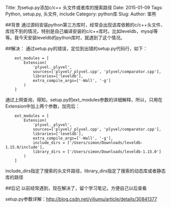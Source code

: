 Title: 为setup.py添加c/c++ 头文件或者库的搜索路径
Date: 2015-01-09
Tags: Python, setup.py, 头文件, include
Category: python库
Slug: 
Author: 笨熊

##背景
通过源码安装python第三方库时，经常会出现该库依赖的c/c++头文件、库找不到的情况，特别是自己编译安装的c/c++库时。比如leveldb，mysql等等。我今天安装leveldb的python库时，就遇到了这个情况。

##解决：
通过setup.py的错误，定位到出错的setup.py代码行，如下：

		ext_modules = [
    		Extension(
        		'plyvel._plyvel',
        		sources=['plyvel/_plyvel.cpp', 'plyvel/comparator.cpp'],
        		libraries=['leveldb'],
        		extra_compile_args=['-Wall', '-g']
    		)	
		]
通过上网查询，得知，setup.py的ext_modules参数的详细解释，所以，只用在Extension中加上两个参数，加完后：
		
		ext_modules = [
    		Extension(
        		'plyvel._plyvel',
        		sources=['plyvel/_plyvel.cpp', 'plyvel/comparator.cpp'],
        		libraries=['leveldb'],
        		extra_compile_args=['-Wall', '-g'],
				include_dirs = ['/Users/simon/Downloads/leveldb-1.15.0/include'],
        		library_dirs = ['/Users/simon/Downloads/leveldb-1.15.0']
    		)	
		]
include_dirs指定了搜索的头文件路径，library_dirs指定了搜索的动态库或者静态库的路径

##后记
以前经常遇到，现在解决了，留个学习笔记，方便自己以后查看

setup.py参数详解：<http://blog.csdn.net/yiliumu/article/details/30841377>